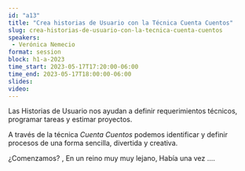 ```yaml
---
id: "a13"
title: "Crea historias de Usuario con la Técnica Cuenta Cuentos"
slug: crea-historias-de-usuario-con-la-tecnica-cuenta-cuentos
speakers:
 - Verónica Nemecio
format: session
block: h1-a-2023
time_start: 2023-05-17T17:20:00-06:00
time_end: 2023-05-17T18:00:00-06:00
slides: 
video: 
---
```


Las Historias de Usuario nos ayudan a definir requerimientos técnicos, programar tareas y estimar proyectos.

A través de la técnica *Cuenta Cuentos* podemos identificar y definir procesos de una forma sencilla, divertida y creativa.

¿Comenzamos? , En un reino muy muy lejano, Había una vez ....
